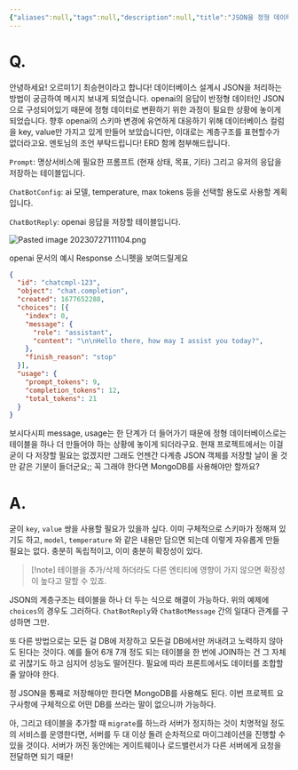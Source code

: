 ```yaml
---
{"aliases":null,"tags":null,"description":null,"title":"JSON을 정형 데이터베이스에 저장하는법 {question}","created":"2023-07-27T11:10:50","updated":"2023-07-27T15:07:06","dg-publish":true,"permalink":"/docs/JSON을 정형 데이터베이스에 저장하는법 {question}/","dgPassFrontmatter":true}
---
```



# Q.

안녕하세요! 오르미1기 최승현이라고 합니다! 데이터베이스 설계시 JSON을 처리하는 방법이 궁금하여 메시지 보내게 되었습니다. openai의 응답이 반정형 데이터인 JSON으로 구성되어있기 때문에 정형 데이터로 변환하기 위한 과정이 필요한 상황에 놓이게 되었습니다. 향후 openai의 스키마 변경에 유연하게 대응하기 위해 데이터베이스 컬럼을 key, value만 가지고 있게 만들어 보았습니다만, 이대로는 계층구조를 표현할수가 없더라고요. 멘토님의 조언 부탁드립니다! ERD 함께 첨부해드립니다.

`Prompt`: 명상서비스에 필요한 프롬프트 (현재 상태, 목표, 기타) 그리고 유저의 응답을 저장하는 테이블입니다.

`ChatBotConfig`: ai 모델, temperature, max tokens 등을 선택할 용도로 사용할 계획입니다.

`ChatBotReply`: openai 응답을 저장할 테이블입니다.

![Pasted image 20230727111104.png](/img/user/docs/assets/Pasted%20image%2020230727111104.png)

openai 문서의 예시 Response 스니펫을 보여드릴게요

```json
{
  "id": "chatcmpl-123",
  "object": "chat.completion",
  "created": 1677652288,
  "choices": [{
    "index": 0,
    "message": {
      "role": "assistant",
      "content": "\n\nHello there, how may I assist you today?",
    },
    "finish_reason": "stop"
  }],
  "usage": {
    "prompt_tokens": 9,
    "completion_tokens": 12,
    "total_tokens": 21
  }
}
```

보시다시피 message, usage는 한 단계가 더 들어가기 때문에 정형 데이터베이스로는 테이블을 하나 더 만들어야 하는 상황에 놓이게 되더라구요. 현재 프로젝트에서는 이걸 굳이 다 저장할 필요는 없겠지만 그래도 언젠간 다계층 JSON 객체를 저장할 날이 올 것만 같은 기분이 들더군요;;  꼭 그래야 한다면 MongoDB를 사용해야만 할까요?

# A.

굳이 `key`, `value` 쌍을 사용할 필요가 있을까 싶다. 이미 구체적으로 스키마가 정해져 있기도 하고, `model`, `temperature` 와 같은 내용만 담으면 되는데 이렇게 자유롭게 만들 필요는 없다. 충분히 독립적이고, 이미 충분히 확장성이 있다.

> [!note] 테이블을 추가/삭제 하더라도 다른 엔티티에 영향이 가지 않으면 확장성이 높다고 말할 수 있죠.

JSON의 계층구조는 테이블을 하나 더 두는 식으로 해결이 가능하다. 위의 예제에 `choices`의 경우도 그러하다. `ChatBotReply`와 `ChatBotMessage` 간의 일대다 관계를 구성하면 그만.

또 다른 방법으로는 모든 걸 DB에 저장하고 모든걸 DB에서만 꺼내려고 노력하지 않아도 된다는 것이다. 예를 들어 6개 7개 정도 되는 테이블을 한 번에 JOIN하는 건 그 자체로 귀찮기도 하고 심지어 성능도 떨어진다. 필요에 따라 프론트에서도 데이터를 조합할 줄 알아야 한다.

정 JSON을 통째로 저장해야만 한다면 MongoDB를 사용해도 된다. 이번 프로젝트 요구사항에 구체적으로 어떤 DB를 쓰라는 말이 없으니까 가능하다. 

아, 그리고 테이블을 추가할 때 `migrate`를 하느라 서버가 정지하는 것이 치명적일 정도의 서비스를 운영한다면, 서버를 두 대 이상 돌려 순차적으로 마이그레이션을 진행할 수 있을 것이다. 서버가 꺼진 동안에는 게이트웨이나 로드밸런서가 다른 서버에게 요청을 전달하면 되기 때문!
